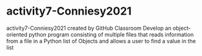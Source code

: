 # activity7-Conniesy2021
activity7-Conniesy2021 created by GitHub Classroom
Develop an object-oriented python program consisting of multiple files that reads information from a file in a Python list of
Objects and allows a user to find a value in the list
